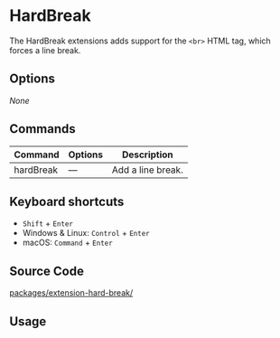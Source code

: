 # HardBreak
The HardBreak extensions adds support for the `<br>` HTML tag, which forces a line break.

## Options
*None*

## Commands
| Command   | Options | Description       |
| --------- | ------- | ----------------- |
| hardBreak | —       | Add a line break. |

## Keyboard shortcuts
* `Shift` + `Enter`
* Windows & Linux: `Control` + `Enter`
* macOS: `Command` + `Enter`

## Source Code
[packages/extension-hard-break/](https://github.com/ueberdosis/tiptap-next/blob/main/packages/extension-hard-break/)

## Usage
<demo name="Extensions/HardBreak" highlight="3-5,17,36" />
